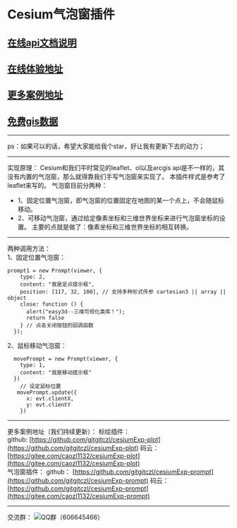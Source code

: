# Cesium气泡窗插件
## [在线api文档说明](http://mapgl.com/3dapi/Prompt.html)
## [在线体验地址](http://mapgl.com/shareCode/#/PopupTooltip?downUrl=)
## [更多案例地址](http://mapgl.com/shareCode/)
## [免费gis数据](http://mapgl.com/shareData/)
***
ps：如果可以的话，希望大家能给我个star，好让我有更新下去的动力；
***
实现原理：
Cesium和我们平时常见的leaflet、ol以及arcgis api是不一样的，其没有内置的气泡窗，那么就得靠我们手写气泡窗来实现了。
本插件样式是参考了leaflet来写的。
气泡窗目前分两种：
*    1、固定位置气泡窗，即气泡窗的位置固定在地图的某一个点上，不会随鼠标移动。
*    2、可移动气泡窗，通过给定像素坐标和三维世界坐标来进行气泡窗坐标的设置。
主要的点就是做了：像素坐标和三维世界坐标的相互转换。

***
两种调用方法：<br/>
1、固定位置气泡窗：
```
prompt1 = new Prompt(viewer, {
    type: 2,
    content: "我是定点提示框",
    position: [117, 32, 100], // 支持多种形式传参 cartesian3 || array || object
    close: function () {
      alert("easy3d--三维可视化类库！");
      return false
    } // 点击关闭按钮的回调函数
  });
```

2、鼠标移动气泡窗：
```
  movePrompt = new Prompt(viewer, {
    type: 1,
    content: "我是移动提示框"
  })
    // 设定鼠标位置
   movePrompt.update({
      x: evt.clientX,
      y: evt.clientY
    })
```
***
更多案例地址（我们持续更新）：
标绘插件：  
      github:  [https://github.com/gitgitczl/cesiumExp-plot](https://github.com/gitgitczl/cesiumExp-plot)
      码云：    [https://gitee.com/caozl1132/cesiumExp-plot](https://gitee.com/caozl1132/cesiumExp-plot)  
气泡窗插件：
      github： [https://github.com/gitgitczl/cesiumExp-prompt](https://github.com/gitgitczl/cesiumExp-prompt)
      码云：    [https://github.com/gitgitczl/cesiumExp-prompt](https://gitee.com/caozl1132/cesiumExp-prompt)
***
交流群：
    ![QQ群（606645466）](http://mapgl.com/data/images/qqqun.png)
